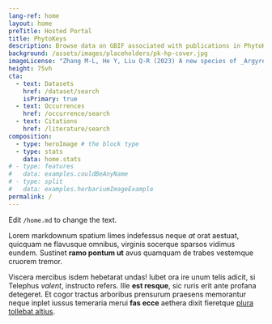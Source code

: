 ```yaml
---
lang-ref: home
layout: home
preTitle: Hosted Portal
title: PhytoKeys
description: Browse data on GBIF associated with publications in PhytoKeys
background: /assets/images/placeholders/pk-hp-cover.jpg
imageLicense: "Zhang M-L, He Y, Liu Q-R (2023) A new species of _Argyreia_ (Convolvulaceae) from Yunnan, China. PhytoKeys 225: 199-209. [https://doi.org/10.3897/phytokeys.225.100646](https://doi.org/10.3897/phytokeys.225.100646)"
height: 75vh
cta:
  - text: Datasets
    href: /dataset/search
    isPrimary: true
  - text: Occurrences
    href: /occurrence/search
  - text: Citations
    href: /literature/search  
composition:
  - type: heroImage # the block type
  - type: stats
    data: home.stats
# - type: features
#   data: examples.couldBeAnyName
# - type: split
#   data: examples.herbariumImageExample
permalink: /
---
```


Edit `/home.md` to change the text.

Lorem markdownum spatium limes indefessus neque *at* orat aestuat, quicquam ne
flavusque omnibus, virginis socerque sparsos vidimus eundem. Sustinet **ramo
pontum ut** avus quamquam de trabes vestemque cruorem tremor.

Viscera mercibus isdem hebetarat undas! Iubet ora ire unum telis adicit, si
Telephus *valent*, instructo refers. Ille **est resque**, sic ruris erit ante
profana detegeret. Et cogor tractus arboribus prensurum praesens memorantur
neque inplet iussus temeraria merui **fas ecce** aethera dixit fieretque [plura
tollebat altius](http://virgineusque.net/est.html).
